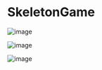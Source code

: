 # SkeletonGame

![image](https://user-images.githubusercontent.com/28691078/35206470-edade4f8-ff4d-11e7-95f6-c5fd0b0c6b3b.png)

![image](https://user-images.githubusercontent.com/28691078/35206482-fa6a6306-ff4d-11e7-9080-53b64f8053e5.png)

![image](https://user-images.githubusercontent.com/28691078/35206495-12c6bb20-ff4e-11e7-8508-da3379a9f81b.png)
